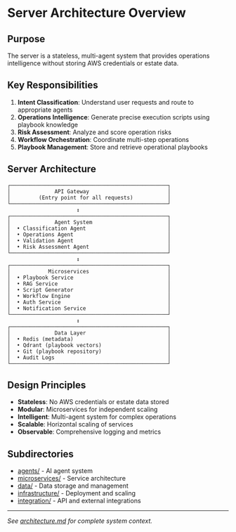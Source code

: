 # Server Architecture Overview

## Purpose
The server is a stateless, multi-agent system that provides operations intelligence without storing AWS credentials or estate data.

## Key Responsibilities
1. **Intent Classification**: Understand user requests and route to appropriate agents
2. **Operations Intelligence**: Generate precise execution scripts using playbook knowledge
3. **Risk Assessment**: Analyze and score operation risks
4. **Workflow Orchestration**: Coordinate multi-step operations
5. **Playbook Management**: Store and retrieve operational playbooks

## Server Architecture

```
┌──────────────────────────────────────────────────┐
│              API Gateway                         │
│         (Entry point for all requests)           │
└──────────────────────────────────────────────────┘
                      ↕
┌──────────────────────────────────────────────────┐
│              Agent System                        │
│  • Classification Agent                          │
│  • Operations Agent                              │
│  • Validation Agent                              │
│  • Risk Assessment Agent                         │
└──────────────────────────────────────────────────┘
                      ↕
┌──────────────────────────────────────────────────┐
│            Microservices                         │
│  • Playbook Service                              │
│  • RAG Service                                   │
│  • Script Generator                              │
│  • Workflow Engine                               │
│  • Auth Service                                  │
│  • Notification Service                          │
└──────────────────────────────────────────────────┘
                      ↕
┌──────────────────────────────────────────────────┐
│              Data Layer                          │
│  • Redis (metadata)                              │
│  • Qdrant (playbook vectors)                     │
│  • Git (playbook repository)                     │
│  • Audit Logs                                    │
└──────────────────────────────────────────────────┘
```

## Design Principles
- **Stateless**: No AWS credentials or estate data stored
- **Modular**: Microservices for independent scaling
- **Intelligent**: Multi-agent system for complex operations
- **Scalable**: Horizontal scaling of services
- **Observable**: Comprehensive logging and metrics

## Subdirectories
- [agents/](agents/) - AI agent system
- [microservices/](microservices/) - Service architecture
- [data/](data/) - Data storage and management
- [infrastructure/](infrastructure/) - Deployment and scaling
- [integration/](integration/) - API and external integrations

---
*See [architecture.md](../../architecture.md) for complete system context.*